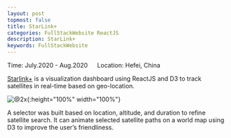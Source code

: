 ```yaml
---
layout: post
topmost: false
title: StarLink+
categories: FullStackWebsite ReactJS
description: StarLink+
keywords: FullStackWebsite
---
```


Time: July.2020 - Aug.2020 &emsp; Location: Hefei, China

[Starlink+](https://github.com/Leluth/StarLinkPlus) is a visualization dashboard using ReactJS and D3 to track satellites in real-time based on geo-location.

![@2x](/images/posts/react/home.gif){:height="100%" width="100%"}

A selector was built based on location, altitude, and duration to refine satellite search.
It can animate selected satellite paths on a world map using D3 to improve the user’s friendliness.